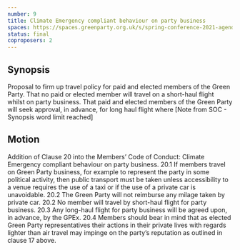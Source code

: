 ```yaml
---
number: 9
title: Climate Emergency compliant behaviour on party business
spaces: https://spaces.greenparty.org.uk/s/spring-conference-2021-agenda-forum2/?contentId=78153
status: final
coproposers: 2
---
```

## Synopsis

Proposal to firm up travel policy for paid and elected members of the Green Party. That no paid or elected member will travel on a short-haul flight whilst on party business. That paid and elected members of the Green Party will seek approval, in advance, for long haul flight where [Note from SOC - Synopsis word limit reached]

## Motion

Addition of Clause 20 into the Members’ Code of Conduct: Climate Emergency compliant behaviour on party business. 20.1 If members travel on Green Party business, for example to represent the party in some political activity, then public transport must be taken unless accessibility to a venue requires the use of a taxi or if the use of a private car is unavoidable. 20.2 The Green Party will not reimburse any milage taken by private car. 20.2 No member will travel by short-haul flight for party business. 20.3 Any long-haul flight for party business will be agreed upon, in advance, by the GPEx. 20.4 Members should bear in mind that as elected Green Party representatives their actions in their private lives with regards lighter than air travel may impinge on the party’s reputation as outlined in clause 17 above.
